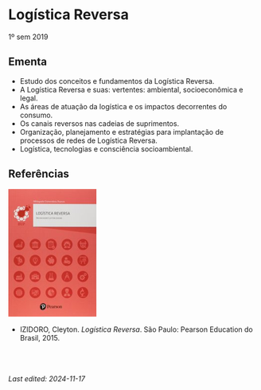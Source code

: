 # Logística Reversa

1º sem 2019

## Ementa

- Estudo dos conceitos e fundamentos da Logística Reversa. 
- A Logística Reversa e suas: vertentes: ambiental, socioeconômica e legal. 
- As áreas de atuação da logística e os impactos decorrentes do consumo. 
- Os canais reversos nas cadeias de suprimentos. 
- Organização, planejamento e estratégias para implantação de processos de redes de Logística Reversa. 
- Logística, tecnologias e consciência socioambiental.

## Referências

![](img/izidoro.jpg)

- IZIDORO, Cleyton. *Logística Reversa*. São Paulo: Pearson Education do Brasil, 2015.


<br><br><br>*Last edited: 2024-11-17*
